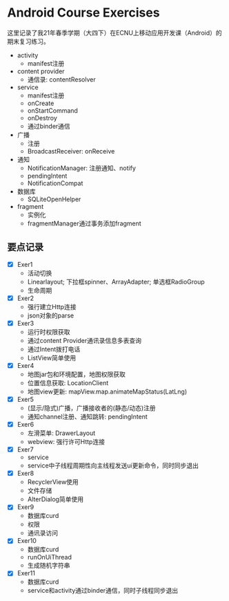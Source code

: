 # Android Course Exercises

这里记录了我21年春季学期（大四下）在ECNU上移动应用开发课（Android）的期末复习练习。

+ activity
  + manifest注册
+ content provider
  + 通信录: contentResolver
+ service
  + manifest注册
  + onCreate
  + onStartCommand
  + onDestroy
  + 通过binder通信
+ 广播
  + 注册
  + BroadcastReceiver: onReceive
+ 通知
  + NotificationManager: 注册通知、notify
  + pendingIntent
  + NotificationCompat
+ 数据库
  + SQLiteOpenHelper
+ fragment
  + 实例化
  + fragmentManager通过事务添加fragment

## 要点记录

+ [x] Exer1
  + 活动切换
  + Linearlayout; 下拉框spinner、ArrayAdapter; 单选框RadioGroup
  + 生命周期
+ [x] Exer2
  + 强行建立Http连接
  + json对象的parse
+ [x] Exer3
  + 运行时权限获取
  + 通过content Provider通讯录信息多表查询
  + 通过Intent拨打电话
  + ListView简单使用
+ [x] Exer4
  + 地图jar包和环境配置，地图权限获取
  + 位置信息获取: LocationClient
  + 地图view更新: mapView.map.animateMapStatus(LatLng)
+ [x] Exer5
  + (显示/隐式)广播，广播接收者的(静态/动态)注册
  + 通知channel注册、通知跳转: pendingIntent
+ [x] Exer6
  + 左滑菜单: DrawerLayout
  + webview: 强行许可Http连接
+ [x] Exer7
  + service
  + service中子线程周期性向主线程发送ui更新命令，同时同步退出
+ [x] Exer8
  + RecyclerView使用
  + 文件存储
  + AlterDialog简单使用
+ [x] Exer9
  + 数据库curd
  + 权限
  + 通讯录访问
+ [x] Exer10
  + 数据库curd
  + runOnUiThread
  + 生成随机字符串
+ [x] Exer11
  + 数据库curd
  + service和activity通过binder通信，同时子线程同步退出
